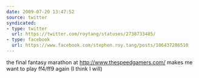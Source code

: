 ```yaml
---
date: 2009-07-20 13:47:52
source: twitter
syndicated:
- type: twitter
  url: https://twitter.com/roytang/statuses/2738733485/
- type: facebook
  url: https://www.facebook.com/stephen.roy.tang/posts/106437286510
---
```


the final fantasy marathon at http://www.thespeedgamers.com/ makes me want to play ff4/ff9 again (I think I will)